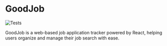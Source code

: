 # GoodJob

![Tests](https://github.com/jpnws/goodjob/actions/workflows/goodjob-client/badge.svg)

GoodJob is a web-based job application tracker powered by React, helping users
organize and manage their job search with ease.
